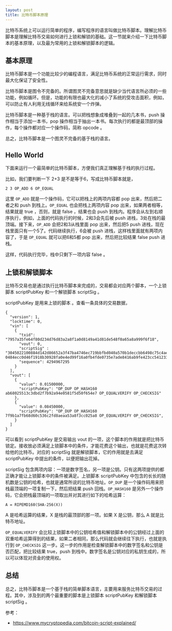```yaml
---
layout: post
title: 比特币脚本原理
---
```


比特币系统上可以运行简单的程序，编写程序的语言叫做比特币脚本。理解比特币脚本是理解比特币交易如何进行上锁和解锁的基础。这一节就来介绍一下比特币脚本的基本原理，以及最为常用的上锁和解锁脚本的逻辑。

## 基本原理

比特币脚本是一个功能比较少的编程语言，满足比特币系统的正常运行需求，同时最大化保证了安全性。

比特币脚本是图令不完备的。所谓图灵不完备意思就是缺少当代语言所必须的一些功能，例如循环。但是，功能的有限也最大化的减小了系统的受攻击面积，例如，可以防止有人利用无线循环来给系统安一个炸弹。

比特币脚本是一种基于栈的语言。可以把栈想象成堆叠到一起的几本书，push 操作相当于添加一本书，pop 操作相当于抽出一本书。每次执行的都是最顶部的操作，每个操作都对应一个操作码，简称 opcode 。

总之，比特币脚本是一个图灵不完备的基于栈的语言。

## Hello World

下面来运行一个最简单的比特币脚本，方便我们真正理解基于栈的执行过程。

比如，我们要判断一下 2+3 是不是等于6，写成比特币脚本就是，

```
2 3 OP_ADD 6 OP_EQUAL
```

这里 `OP_ADD` 就是一个操作码，它可以把栈上的两项内容都 pop 出来，然后把二者之和 push 到栈上。`OP_EQUAL` 也会把栈上两项内容 pop 出来，如果两者相等，结果就是 true ，否则，就是 false ，结果也会 push 到栈内。程序会从左到右顺序执行，例如，上面的代码执行的时候，2和3会先后被 push 进栈，3处在栈的最顶端。接下来，`OP_ADD` 会把2和3从栈里面 pop 出来，然后把5 push 进栈，现在栈里面只有一个5了。代码继续执行，6会被 push 进栈，这样栈里面就有两项内容了，于是 `OP_EQUAL` 就可以把6和5都 pop 出来，然后把比较结果 false push 进栈。

这样，代码执行完毕，栈中只剩下一项内容 false 。

## 上锁和解锁脚本

比特币交易也是通过执行比特币脚本来完成的，交易都会对应两个脚本，一个上锁脚本 scriptPubKey 和一个解锁脚本 scriptSig 。

scriptPubKey 是用来上锁的脚本 。查看一条具体的交易数据，

```
{
  "version": 1,
  "locktime": 0,
  "vin": [
    {
      "txid": "7957a35fe64f80d234d76d83a2a8f1a0d8149a41d81de548f0a65a8a999f6f18",
      "vout": 0,
      "scriptSig" : "3045022100884d142d86652a3f47ba4746ec719bbfbd040a570b1deccbb6498c75c4ae24cb02204b9f039ff08df09cbe9f6addac960298cad530a863ea8f53982c09db8f6e3813[ALL] 0484ecc0d46f1918b30928fa0e4ed99f16a0fb4fde0735e7ade8416ab9fe423cc5412336376789d172787ec3457eee41c04f4938de5cc17b4a10fa336a8d752adf",
      "sequence": 4294967295
    }
  ],
  "vout": [
    {
      "value": 0.01500000,
      "scriptPubKey": "OP_DUP OP_HASH160 ab68025513c3dbd2f7b92a94e0581f5d50f654e7 OP_EQUALVERIFY OP_CHECKSIG"
    },
    {
      "value": 0.08450000,
      "scriptPubKey": "OP_DUP OP_HASH160 7f9b1a7fb68d60c536c2fd8aeaa53a8f3cc025a8 OP_EQUALVERIFY OP_CHECKSIG",
    }
  ]
}
```

可以看到 scriptPubKey 是交易输出 vout 的一项，这个脚本的作用就是把比特币锁定。接收放必须满足上锁脚本中的条件，才能花费这个输出，也就是花费这次转给他的比特币。对应的 scriptSig 就是解锁脚本，它的作用就是去满足 scriptPubKey 中提出的条件，以便把输出花掉。

scriptSig 包含两项内容：一项是数字签名，另一项是公钥。只有这两项提供的都正确才能让上锁脚本中的条件被满足。上锁脚本 scriptPubKey 中包含的长长的随机数是公钥的哈希，也就是通常所说的比特币地址。`OP_DUP` 是一个操作码用来把栈最顶端的一项复制一下，然后把结果 push 回栈。`OP_HASH160` 是另外一个操作码，它会把栈最顶端的一项取出并对其进行如下的哈希运算：

```
A = RIPEMD160(SHA-256(X))
```

A 是哈希运算的结果，X 是栈的最顶部的那一项。如果 X 是公钥，那么 A 就是比特币地址。

`OP_EQUALVERIFY` 会比较上锁脚本中的公钥哈希值和解锁脚本中的公钥经过上面的双重哈希运算得到的结果，如果二者相同，那么代码就会继续往下执行，也就是执行到  `OP_CHECKSIG` 这一步。这一步的作用是检查解锁脚本中的数字签名和公钥是否匹配，把比较结果 true，push 到栈中。数字签名是公钥对应的私钥生成的，所以可以体现对资金的使用权。

## 总结

总之，比特币脚本是一个基于栈的简单脚本语言，主要用来服务比特币交易的过程。其中，涉及到的两个最重要的脚本是上锁脚本 scriptPubKey 和解锁脚本 scriptSig 。


参考：

- https://www.mycryptopedia.com/bitcoin-script-explained/ 
